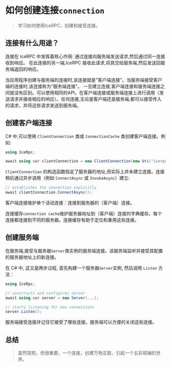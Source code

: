 # 如何创建连接`connection`

> 学习如何使用IceRPC，创建和接受连接。

## 连接有什么用途？

连接在 IceRPC 中发挥着核心作用: 通过连接向服务端发送请求,然后通过同一连接收到响应。 在此连接的另一端,IceRPC 接收此请求,将其交给服务端,然后发送回服务端返回的响应。

当应用程序创建与服务端的连接时,该连接就是"客户端连接"。当服务端接受客户端的连接时,该连接称为"服务端连接"。
一旦建立连接,客户端连接和服务端连接之间就没有区别。可以使用相同的API，在客户端连接或服务端连接上进行调用（发送请求并接收相应的响应）。任何连接,无论是客户端还是服务端,都可以接受传入的请求，并将这些请求发送到服务端。

## 创建客户端连接

C# 中,可以使用 `ClientConnection` 类或 `ConnectionCache` 类创建客户端连接。例如:

```csharp
using IceRpc;

await using var clientConnection = new ClientConnection(new Uri("icerpc://hello.zeroc.com"));
```

`ClientConnection` 的构造函数指定了服务器的地址,但实际上并未建立连接。连接稍后通过异步调用（例如 `ConnectAsync` 或 `InvokeAsync`）建立:

```csharp
// establishes the connection explicitly
await clientConnection.ConnectAsync();
```

客户端连接维护单个活动连接：连接到服务器的（客户端）连接。

连接缓存`connection cache`维护服务器地址到（客户端）连接的字典缓存。每个连接都连接到不同的服务器。连接缓存有助于定位和重用这些连接。

## 创建服务端

在服务端,接受与服务器`Server`类实例的服务端连接。该服务端监听并接受其配置的服务器地址上的新连接。

在 C# 中, 这又是两步过程, 首先构建一个服务器`Server`实例, 然后调用 `Listen` 方法：

```csharp
using IceRpc;

// constructs and configures server
await using var server = new Server(...);

// starts listening for new connections
server.Listen();
```

服务端接受连接并记住它接受了哪些连接。服务端可以方便的关闭这些连接。

## 总结

> 虽然简短，但很重要，一个连接，创建万物互联，引起一个五彩斑斓的世界。

[ClientConnection]: csharp:IceRpc.ClientConnection
[ConnectionCache]: csharp:IceRpc.ConnectionCache
[Server]: csharp:IceRpc.Server
[Listen]: csharp:IceRpc.Server#IceRpc_Server_Listen
